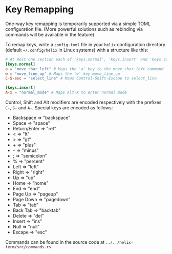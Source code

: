 # Key Remapping

One-way key remapping is temporarily supported via a simple TOML configuration
file. (More powerful solutions such as rebinding via commands will be
available in the feature).

To remap keys, write a `config.toml` file in your `helix` configuration
directory (default `~/.config/helix` in Linux systems) with a structure like
this:

```toml
# At most one section each of 'keys.normal', 'keys.insert' and 'keys.select'
[keys.normal]
a = "move_char_left" # Maps the 'a' key to the move_char_left command
w = "move_line_up" # Maps the 'w' key move_line_up
C-S-esc = "select_line" # Maps Control-Shift-Escape to select_line

[keys.insert]
A-x = "normal_mode" # Maps Alt-X to enter normal mode
```

Control, Shift and Alt modifiers are encoded respectively with the prefixes
`C-`, `S-` and `A-`. Special keys are encoded as follows:

* Backspace => "backspace"
* Space => "space"
* Return/Enter => "ret"
* < => "lt"
* \> => "gt"
* \+ => "plus"
* \- => "minus"
* ; => "semicolon"
* % => "percent"
* Left => "left"
* Right => "right"
* Up => "up"
* Home => "home"
* End => "end"
* Page Up => "pageup"
* Page Down => "pagedown"
* Tab => "tab"
* Back Tab => "backtab"
* Delete => "del"
* Insert => "ins"
* Null => "null"
* Escape => "esc"

Commands can be found in the source code at `../../helix-term/src/commands.rs`
